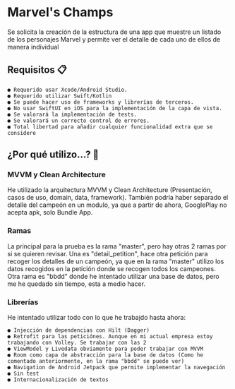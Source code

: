 # Marvel's Champs

Se solicita la creación de la estructura de una app que muestre un listado de los
personajes Marvel y permite ver el detalle de cada uno de ellos de manera
individual

## Requisitos 📋

    ● Requerido usar Xcode/Android Studio.
    ● Requerido utilizar Swift/Kotlin
    ● Se puede hacer uso de frameworks y librerías de terceros.
    ● No usar SwiftUI en iOS para la implementación de la capa de vista.
    ● Se valorará la implementación de tests.
    ● Se valorará un correcto control de errores.
    ● Total libertad para añadir cualquier funcionalidad extra que se considere

## ¿Por qué utilizo...? 🔧

### MVVM y Clean Architecture

He utilizado la arquitectura MVVM y Clean Architecture (Presentación, casos de uso, domain, data, framework). También podría haber separado el detalle del campeón en un modulo,
 ya que a partir de ahora, GooglePlay no acepta apk, solo Bundle App.  

### Ramas

La principal para la prueba es la rama "master", pero hay otras 2 ramas por si se quieren revisar. Una es "detail_petition", hace otra petición para recoger los detalles
de un campeón, ya que en la rama "master" utilizo los datos recogidos en la petición donde se recogen todos los campeones. Otra rama es "bbdd" donde he intentado utilizar
una base de datos, pero me he quedado sin tiempo, esta a medio hacer.

###  Librerías

He intentado utilizar todo con lo que he trabajdo hasta ahora:

    ● Injección de dependencias con Hilt (Dagger)
    ● Retrofit para las peticiónes. Aunque en mi actual empresa estoy trabajando con Volley. Se trabajar con las 2
    ● ViewModel y Livedata obviamente para poder trabajar con MVVM
    ● Room como capa de abstracción para la base de datos (Como he comentado anteriormente, en la rama "bbdd" se puede ver)
    ● Navigation de Android Jetpack que permite implementar la navegación
    ● Sin test
    ● Internacionalización de textos
